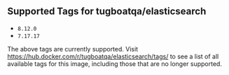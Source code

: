 ## Supported Tags for tugboatqa/elasticsearch

* `8.12.0`
* `7.17.17`

The above tags are currently supported. Visit https://hub.docker.com/r/tugboatqa/elasticsearch/tags/ to see a list of all available tags for this image, including those that are no longer supported.
